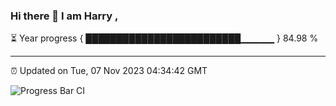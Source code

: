 ### Hi there 👋 I am Harry , 

⏳ Year progress { █████████████████████████▁▁▁▁▁ } 84.98 %

---

⏰ Updated on Tue, 07 Nov 2023 04:34:42 GMT

![Progress Bar CI](https://github.com/duykhang68/duykhang68/workflows/Progress%20Bar%20CI/badge.svg)
